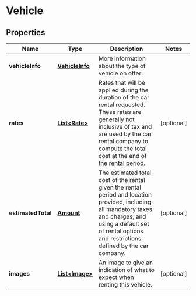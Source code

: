 
# Vehicle

## Properties
Name | Type | Description | Notes
------------ | ------------- | ------------- | -------------
**vehicleInfo** | [**VehicleInfo**](VehicleInfo.md) | More information about the type of vehicle on offer. | 
**rates** | [**List&lt;Rate&gt;**](Rate.md) | Rates that will be applied during the duration of the car rental requested. These rates are generally not inclusive of tax and are used by the car rental company to compute the total cost at the end of the rental period. |  [optional]
**estimatedTotal** | [**Amount**](Amount.md) | The estimated total cost of the rental given the rental period and location provided, including all mandatory taxes and charges, and using a default set of rental options and restrictions defined by the car company. |  [optional]
**images** | [**List&lt;Image&gt;**](Image.md) | An image to give an indication of what to expect when renting this vehicle. |  [optional]



